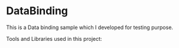# DataBinding

This is a Data binding sample which I developed for testing purpose.

Tools and Libraries used in this project:
